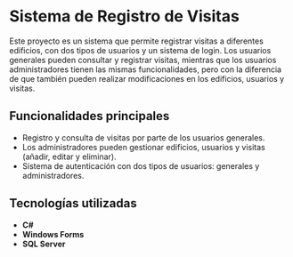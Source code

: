 # Sistema de Registro de Visitas

Este proyecto es un sistema que permite registrar visitas a diferentes edificios, con dos tipos de usuarios y un sistema de login. Los usuarios generales pueden consultar y registrar visitas, mientras que los usuarios administradores tienen las mismas funcionalidades, pero con la diferencia de que también pueden realizar modificaciones en los edificios, usuarios y visitas.

## Funcionalidades principales

- Registro y consulta de visitas por parte de los usuarios generales.
- Los administradores pueden gestionar edificios, usuarios y visitas (añadir, editar y eliminar).
- Sistema de autenticación con dos tipos de usuarios: generales y administradores.

## Tecnologías utilizadas

- **C#**
- **Windows Forms**
- **SQL Server**
